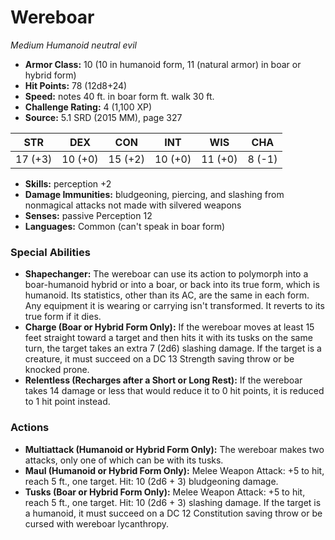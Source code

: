 # Wereboar

*Medium* *Humanoid* *neutral evil*

- **Armor Class:** 10 (10 in humanoid form, 11 (natural armor) in boar or hybrid form)
- **Hit Points:** 78 (12d8+24)
- **Speed:** notes 40 ft. in boar form ft. walk 30 ft.
- **Challenge Rating:** 4 (1,100 XP)
- **Source:** 5.1 SRD (2015 MM), page 327

| STR | DEX | CON | INT | WIS | CHA |
| --- | --- | --- | --- | --- | --- |
| 17 (+3) | 10 (+0) | 15 (+2) | 10 (+0) | 11 (+0) | 8 (-1) |

- **Skills:** perception +2
- **Damage Immunities:** bludgeoning, piercing, and slashing from nonmagical attacks not made with silvered weapons
- **Senses:** passive Perception 12
- **Languages:** Common (can't speak in boar form)

### Special Abilities

- **Shapechanger:** The wereboar can use its action to polymorph into a boar-humanoid hybrid or into a boar, or back into its true form, which is humanoid. Its statistics, other than its AC, are the same in each form. Any equipment it is wearing or carrying isn't transformed. It reverts to its true form if it dies.
- **Charge (Boar or Hybrid Form Only):** If the wereboar moves at least 15 feet straight toward a target and then hits it with its tusks on the same turn, the target takes an extra 7 (2d6) slashing damage. If the target is a creature, it must succeed on a DC 13 Strength saving throw or be knocked prone.
- **Relentless (Recharges after a Short or Long Rest):** If the wereboar takes 14 damage or less that would reduce it to 0 hit points, it is reduced to 1 hit point instead.

### Actions

- **Multiattack (Humanoid or Hybrid Form Only):** The wereboar makes two attacks, only one of which can be with its tusks.
- **Maul (Humanoid or Hybrid Form Only):** Melee Weapon Attack: +5 to hit, reach 5 ft., one target. Hit: 10 (2d6 + 3) bludgeoning damage.
- **Tusks (Boar or Hybrid Form Only):** Melee Weapon Attack: +5 to hit, reach 5 ft., one target. Hit: 10 (2d6 + 3) slashing damage. If the target is a humanoid, it must succeed on a DC 12 Constitution saving throw or be cursed with wereboar lycanthropy.


